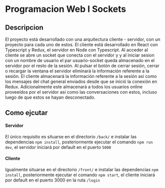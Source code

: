 # Programacion Web I Sockets
## Descripcion
El proyecto está desarrollado con una arquitectura cliente - servidor, con un proyecto para cada uno de estos.
El cliente está desarrollado en React con Typescript y Redux, el servidor en Node con Typescript.
Al acceder al cliente se abre un socket que conecta con el servidor y y al iniciar sesion con un nombre de usuario el par usuario-socket queda almacenado en el servidor por el resto de la sesión.
Al pulsar el botón de cerrar sesión, cerrar o recargar la ventana el servidor eliminará la información referente a la sesión.
El cliente almacenará la información referente a la sesión así como los mensajes del chat general enviados desde que se inició la conexión en Redux.
Adicionalmente este almacenará a todos los usuarios online proveeídos por el servidor así como las conversaciones con estos, incluso luego de que estos se hayan desconectado.

## Como ejcutar
#### Servidor
El único requisito es situarse en el directorio `/back/` e instalar las dependencias `npm install`, posteriormente ejecutar el comando `npm run dev`, el servidor iniciará por default en el puerto `5000`

#### Cliente
Igualmente situarse en el directorio `/front/` e instalar las dependencias `npm install`, posteriormente ejecutar el comando `npm start`, el cliente iniciará por default en el puerto 3000 en la ruta `/login`
